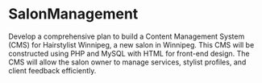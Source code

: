 # SalonManagement
Develop a comprehensive plan to build a Content Management System (CMS) for Hairstylist  Winnipeg, a new salon in Winnipeg. This CMS will be constructed using PHP and MySQL  with HTML for front-end design. The CMS will allow the salon owner to manage services,  stylist profiles, and client feedback efficiently.
